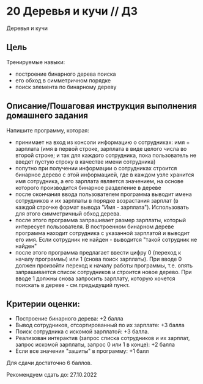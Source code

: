 # 20 Деревья и кучи // ДЗ

Деревья и кучи

## Цель
Тренируемые навыки:
* построение бинарного дерева поиска
* его обход в симметричном порядке
* поиск элемента по бинарному дереву

## Описание/Пошаговая инструкция выполнения домашнего задания
Напишите программу, которая:
* принимает на вход из консоли информацию о сотрудниках: имя + зарплата (имя в первой строке, зарплата в виде целого числа во второй строке; и так для каждого сотрудника, пока пользователь не введет пустую строку в качестве имени сотрудника)
* попутно при получении информации о сотрудниках строится бинарное дерево с этой информацией, где в каждом узле хранится имя сотрудника, а его зарплата является значением, на основе которого производится бинарное разделение в дереве
* после окончания ввода пользователем программа выводит имена сотрудников и их зарплаты в порядке возрастания зарплат (в каждой строчке формат вывода "Имя - зарплата"). Использовать для этого симметричный обход дерева.
* после этого программа запрашивает размер зарплаты, который интересует пользователя. В построенном бинарном дереве программа находит сотрудника с указанной зарплатой и выводит его имя. Если сотрудник не найден - выводится "такой сотрудник не найден"
* после этого программа предлагает ввести цифру 0 (переход к началу программы) или 1 (снова поиск зарплаты). При вводе 0 должен произойти переход к началу работы программы, т.е. опять запрашивается список сотрудников и строится новое дерево. При вводе 1 должны снова запросить зарплату, которую хочется поискать в дереве - см.предыдущий пункт.

## Критерии оценки:
* Построение бинарного дерева: +2 балла
* Вывод сотрудников, отсортированный по их зарплате: +3 балла
* Поиск сотрудника с искомой зарплатой: +3 балла.
* Реализован интерактив (запрос списка сотрудников и их зарплат, запрос искомой зарплаты, запрос 0 или 1 в конце): +2 балла
* Если все значения "зашиты" в программу: +1 балл

Для сдачи достаточно 6 баллов.

Рекомендуем сдать до: 27.10.2022
